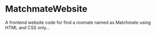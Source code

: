 # MatchmateWebsite
A frontend website code for find a roomate named as Matchmate using HTML and CSS only...
